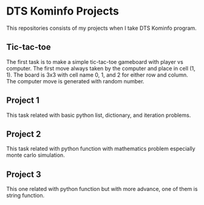 # DTS Kominfo Projects
This repositories consists of my projects when I take DTS Kominfo program.

## Tic-tac-toe
The first task is to make a simple tic-tac-toe gameboard with player vs computer. The first move always taken by the computer and place in cell (1, 1). The board is 3x3 with cell name 0, 1, and 2 for either row and column. The computer move is generated with random number.

## Project 1
This task related with basic python list, dictionary, and iteration problems.

## Project 2
This task related with python function with mathematics problem especially monte carlo simulation.

## Project 3
This one related with python function but with more advance, one of them is string function.
